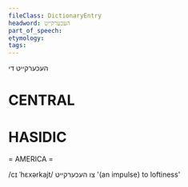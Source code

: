 ```yaml
---
fileClass: DictionaryEntry
headword: העכערקייט
part_of_speech: 
etymology: 
tags: 
---
```

העכערקייט
די

CENTRAL
========

HASIDIC
=======
= AMERICA = 

/cɪ ˈhɛxərkajt/ צו העכערקייט '(an impulse) to loftiness'